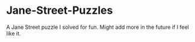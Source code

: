 # Jane-Street-Puzzles
A Jane Street puzzle I solved for fun. Might add more in the future if I feel like it.
